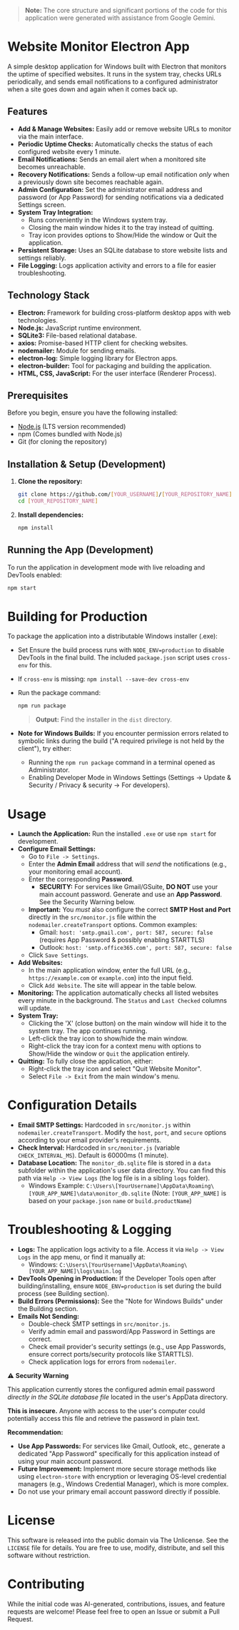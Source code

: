 > **Note:** The core structure and significant portions of the code for this application were generated with assistance from Google Gemini.

# Website Monitor Electron App

A simple desktop application for Windows built with Electron that monitors the uptime of specified websites. It runs in the system tray, checks URLs periodically, and sends email notifications to a configured administrator when a site goes down and again when it comes back up.

## Features

-   **Add & Manage Websites:** Easily add or remove website URLs to monitor via the main interface.
-   **Periodic Uptime Checks:** Automatically checks the status of each configured website every 1 minute.
-   **Email Notifications:** Sends an email alert when a monitored site becomes unreachable.
-   **Recovery Notifications:** Sends a follow-up email notification _only_ when a previously down site becomes reachable again.
-   **Admin Configuration:** Set the administrator email address and password (or App Password) for sending notifications via a dedicated Settings screen.
-   **System Tray Integration:**
    -   Runs conveniently in the Windows system tray.
    -   Closing the main window hides it to the tray instead of quitting.
    -   Tray icon provides options to Show/Hide the window or Quit the application.
-   **Persistent Storage:** Uses an SQLite database to store website lists and settings reliably.
-   **File Logging:** Logs application activity and errors to a file for easier troubleshooting.

## Technology Stack

-   **Electron:** Framework for building cross-platform desktop apps with web technologies.
-   **Node.js:** JavaScript runtime environment.
-   **SQLite3:** File-based relational database.
-   **axios:** Promise-based HTTP client for checking websites.
-   **nodemailer:** Module for sending emails.
-   **electron-log:** Simple logging library for Electron apps.
-   **electron-builder:** Tool for packaging and building the application.
-   **HTML, CSS, JavaScript:** For the user interface (Renderer Process).

## Prerequisites

Before you begin, ensure you have the following installed:

-   [Node.js](https://nodejs.org/) (LTS version recommended)
-   npm (Comes bundled with Node.js)
-   Git (for cloning the repository)

## Installation & Setup (Development)

1.  **Clone the repository:**

    ```bash
    git clone https://github.com/[YOUR_USERNAME]/[YOUR_REPOSITORY_NAME].git
    cd [YOUR_REPOSITORY_NAME]
    ```

2.  **Install dependencies:**
    ```bash
    npm install
    ```

## Running the App (Development)

To run the application in development mode with live reloading and DevTools enabled:

```bash
npm start
```

# Building for Production

To package the application into a distributable Windows installer (.exe):

-   Set Ensure the build process runs with `NODE_ENV=production` to disable DevTools in the final build. The included `package.json` script uses `cross-env` for this.
-   If `cross-env` is missing: `npm install --save-dev cross-env`
-   Run the package command:

    ```bash
    npm run package
    ```

    > **Output:** Find the installer in the `dist` directory.

-   **Note for Windows Builds:** If you encounter permission errors related to symbolic links during the build ("A required privilege is not held by the client"), try either:
    -   Running the `npm run package` command in a terminal opened as Administrator.
    -   Enabling Developer Mode in Windows Settings (Settings -> Update & Security / Privacy & security -> For developers).

# Usage

-   **Launch the Application:** Run the installed `.exe` or use `npm start` for development.
-   **Configure Email Settings:**
    -   Go to `File -> Settings`.
    -   Enter the **Admin Email** address that will _send_ the notifications (e.g., your monitoring email account).
    -   Enter the corresponding **Password**.
        -   **SECURITY:** For services like Gmail/GSuite, **DO NOT** use your main account password. Generate and use an **App Password**. See the Security Warning below.
    -   **Important:** You _must_ also configure the correct **SMTP Host and Port** directly in the `src/monitor.js` file within the `nodemailer.createTransport` options. Common examples:
        -   Gmail: `host: 'smtp.gmail.com', port: 587, secure: false` (requires App Password & possibly enabling STARTTLS)
        -   Outlook: `host: 'smtp.office365.com', port: 587, secure: false`
    -   Click `Save Settings`.
-   **Add Websites:**
    -   In the main application window, enter the full URL (e.g., `https://example.com` or `example.com`) into the input field.
    -   Click `Add Website`. The site will appear in the table below.
-   **Monitoring:** The application automatically checks all listed websites every minute in the background. The `Status` and `Last Checked` columns will update.
-   **System Tray:**
    -   Clicking the 'X' (close button) on the main window will hide it to the system tray. The app continues running.
    -   Left-click the tray icon to show/hide the main window.
    -   Right-click the tray icon for a context menu with options to Show/Hide the window or `Quit` the application entirely.
-   **Quitting:** To fully close the application, either:
    -   Right-click the tray icon and select "Quit Website Monitor".
    -   Select `File -> Exit` from the main window's menu.

# Configuration Details

-   **Email SMTP Settings:** Hardcoded in `src/monitor.js` within `nodemailer.createTransport`. Modify the `host`, `port`, and `secure` options according to your email provider's requirements.
-   **Check Interval:** Hardcoded in `src/monitor.js` (variable `CHECK_INTERVAL_MS`). Default is 60000ms (1 minute).
-   **Database Location:** The `monitor_db.sqlite` file is stored in a `data` subfolder within the application's user data directory. You can find this path via `Help -> View Logs` (the log file is in a sibling `logs` folder).
    -   Windows Example: `C:\Users\[YourUsername]\AppData\Roaming\[YOUR_APP_NAME]\data\monitor_db.sqlite` (Note: `[YOUR_APP_NAME]` is based on your `package.json` `name` or `build.productName`)

# Troubleshooting & Logging

-   **Logs:** The application logs activity to a file. Access it via `Help -> View Logs` in the app menu, or find it manually at:
    -   Windows: `C:\Users\[YourUsername]\AppData\Roaming\[YOUR_APP_NAME]\logs\main.log`
-   **DevTools Opening in Production:** If the Developer Tools open after building/installing, ensure `NODE_ENV=production` is set during the build process (see Building section).
-   **Build Errors (Permissions):** See the "Note for Windows Builds" under the Building section.
-   **Emails Not Sending:**
    -   Double-check SMTP settings in `src/monitor.js`.
    -   Verify admin email and password/App Password in Settings are correct.
    -   Check email provider's security settings (e.g., use App Passwords, ensure correct ports/security protocols like STARTTLS).
    -   Check application logs for errors from `nodemailer`.

⚠️ **Security Warning**

This application currently stores the configured admin email password _directly in the SQLite database file_ located in the user's AppData directory.

**This is insecure.** Anyone with access to the user's computer could potentially access this file and retrieve the password in plain text.

**Recommendation:**

-   **Use App Passwords:** For services like Gmail, Outlook, etc., generate a dedicated "App Password" specifically for this application instead of using your main account password.
-   **Future Improvement:** Implement more secure storage methods like using `electron-store` with encryption or leveraging OS-level credential managers (e.g., Windows Credential Manager), which is more complex.
-   Do not use your primary email account password directly if possible.

# License

This software is released into the public domain via The Unlicense. See the `LICENSE` file for details. You are free to use, modify, distribute, and sell this software without restriction.

# Contributing

While the initial code was AI-generated, contributions, issues, and feature requests are welcome! Please feel free to open an Issue or submit a Pull Request.

